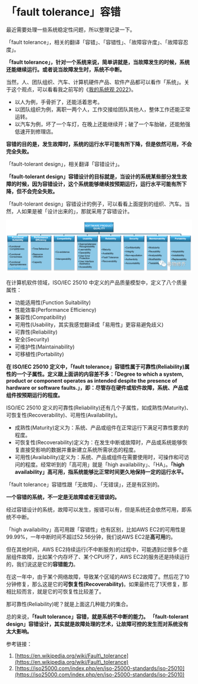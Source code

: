 # 「fault tolerance」容错

最近需要处理一些系统稳定性问题，所以整理记录一下。

「fault tolerance」，相关的翻译「容错」、「容错性」、「故障容许度」、「故障容忍度」。

**「fault tolerance」，针对一个系统来说，简单讲就是，当故障发生的时候，系统还能继续运行。或者说当故障发生时，系统不中断。**

当然，人、团队组织、汽车、计算机硬件产品、软件产品都可以看作「系统」。关于这个观点，可以看看我之前写的《[我的系统观 2022](http://mp.weixin.qq.com/s?\_\_biz=MjM5MTM4NDE3Mg==\&mid=2247484097\&idx=1\&sn=8e378fd847eff907e8b6f76d5229d800\&chksm=a6b715c291c09cd4011f85dda15650a2051c1bd8a6294cfc25f835ad5e8efa7f5dc068c62c36\&scene=21#wechat\_redirect)》。

* 以人为例，手骨折了，还能活着思考。
* 以团队组织为例，离职一两个人，工作交接给团队其他人，整体工作还能正常运转。
* 以汽车为例，坏了一个车灯，在晚上还能继续开；破了一个车胎破，还能勉强低速开到修理店。

**容错的目的是，发生故障时，系统的运行水平可能有所下降，但是依然可用，不会完全失败。**

「fault-tolerant design」，相关翻译「容错设计」。

**「fault-tolerant design」容错设计的目标就是，当设计的系统某些部分发生故障的时候，因为容错设计，这个系统能够继续按预期运行，运行水平可能有所下降，但不会完全失败。**

「fault-tolerant design」容错设计的例子，可以看看上面提到的组织、汽车。当然，人如果是被「设计出来的」，那就采用了容错设计。

![](./fault-tolerance/640.png)

在计算机软件领域，ISO/IEC 25010 中定义的产品质量模型中，定义了八个质量属性：
* 功能适用性(Function Suitability)
* 性能效率(Performance Efficiency)
* 兼容性(Compatibility)
* 可用性(Usability，其实我感觉翻译成「易用性」更容易避免歧义)
* 可靠性(Reliability)
* 安全(Security)
* 可维护性(Maintainability)
* 可移植性(Portability)

**在 ISO/IEC 25010 定义中，「fault tolerance」容错性属于可靠性(Reliability)属性的一个子属性。定义跟上面讲的内容差不多：「Degree to which a system, product or component operates as intended despite the presence of hardware or software faults.」，即：尽管存在硬件或软件故障，系统、产品或组件按预期运行的程度。**

ISO/IEC 25010 定义的可靠性(Reliability)还有几个子属性，如成熟性(Maturity)、可恢复性(Recoverability)、可用性(Availability)。

* 成熟性(Maturity)定义为：系统、产品或组件在正常运行下满足可靠性要求的程度。
* 可恢复性(Recoverability)定义为：在发生中断或故障时，产品或系统能够恢复直接受影响的数据并重新建立系统所需状态的程度。
* 可用性(Availability)定义为：系统、产品或组件在需要使用时，可操作和可访问的程度。经常听到的「高可用」就是「high availability」、「HA」。**「high availability」高可用，指系统能够比正常时间更久地保持一定的运行水平。**

「fault tolerance」容错性跟「无故障」、「无错误」，还是有区别的。

**一个容错的系统，不一定是无故障或者无错误的。**

经过容错设计的系统，故障可以发生，报错可以有，但是系统还会依然可用，即系统不中断。

「high availability」高可用跟「容错性」也有区别，比如AWS EC2的可用性是99.99%，一年中断时间不超过52.56分钟，我们说AWS EC2是**高可用**的。

但在其他时间，AWS EC2持续运行(不中断服务)的过程中，可能遇到过很多个底层组件故障，比如某个内存坏了、某个CPU坏了，AWS EC2的服务还是持续运行的，我们说这是它的**容错能力**。

在这一年中，由于某个网络故障，导致某个区域的AWS EC2故障了。然后花了10分钟修复，那么这是它的**可恢复性(Recoverability)**。如果最终花了1天修复，那相比较而言，就是它的可恢复性比较差了。

那可靠性(Reliability)呢？就是上面这几种能力的集合。

总的来说，**「fault tolerance」容错，就是系统不中断的能力。**
**「fault-tolerant design」容错设计，其实就是故障处理的艺术，让故障可控的发生而对系统没有太大影响。**

参考链接：
1. [https://en.wikipedia.org/wiki/Fault\_tolerance](https://en.wikipedia.org/wiki/Fault\_tolerance)
2. [https://iso25000.com/index.php/en/iso-25000-standards/iso-25010](https://iso25000.com/index.php/en/iso-25000-standards/iso-25010)